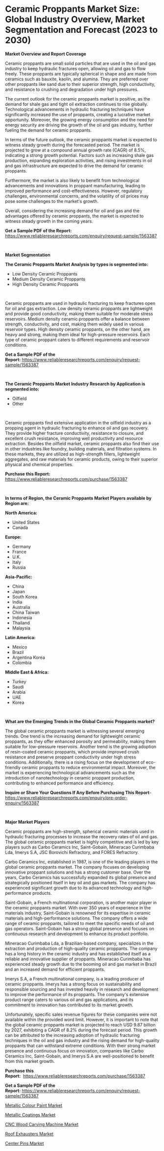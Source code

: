 <p><h1>Ceramic Proppants Market Size: Global Industry Overview, Market Segmentation and Forecast (2023 to 2030)</h1></p><p><strong>Market Overview and Report Coverage</strong></p>
<p><p>Ceramic proppants are small solid particles that are used in the oil and gas industry to keep hydraulic fractures open, allowing oil and gas to flow freely. These proppants are typically spherical in shape and are made from ceramics such as bauxite, kaolin, and alumina. They are preferred over other proppants like sand due to their superior strength, high conductivity, and resistance to crushing and degradation under high pressures.</p><p>The current outlook for the ceramic proppants market is positive, as the demand for shale gas and tight oil extraction continues to rise globally. Technological advancements in hydraulic fracturing techniques have significantly increased the use of proppants, creating a lucrative market opportunity. Moreover, the growing energy consumption and the need for energy security are driving the growth of the oil and gas industry, further fueling the demand for ceramic proppants.</p><p>In terms of the future outlook, the ceramic proppants market is expected to witness steady growth during the forecasted period. The market is projected to grow at a compound annual growth rate (CAGR) of 8.5%, indicating a strong growth potential. Factors such as increasing shale gas production, expanding exploration activities, and rising investments in oil and gas infrastructure are expected to drive the demand for ceramic proppants.</p><p>Furthermore, the market is also likely to benefit from technological advancements and innovations in proppant manufacturing, leading to improved performance and cost-effectiveness. However, regulatory challenges, environmental concerns, and the volatility of oil prices may pose some challenges to the market's growth.</p><p>Overall, considering the increasing demand for oil and gas and the advantages offered by ceramic proppants, the market is expected to witness steady growth in the coming years.</p></p>
<p><strong>Get a Sample PDF of the Report:</strong> <a href="https://www.reliableresearchreports.com/enquiry/request-sample/1563387">https://www.reliableresearchreports.com/enquiry/request-sample/1563387</a></p>
<p>&nbsp;</p>
<p><strong>Market Segmentation</strong></p>
<p><strong>The Ceramic Proppants Market Analysis by types is segmented into:</strong></p>
<p><ul><li>Low Density Ceramic Proppants</li><li>Medium Density Ceramic Proppants</li><li>High Density Ceramic Proppants</li></ul></p>
<p>&nbsp;</p>
<p><p>Ceramic proppants are used in hydraulic fracturing to keep fractures open for oil and gas extraction. Low density ceramic proppants are lightweight and provide good conductivity, making them suitable for moderate stress reservoirs. Medium density ceramic proppants offer a balance between strength, conductivity, and cost, making them widely used in various reservoir types. High density ceramic proppants, on the other hand, are heavy and strong, making them ideal for high-pressure reservoirs. Each type of ceramic proppant caters to different requirements and reservoir conditions.</p></p>
<p><strong>Get a Sample PDF of the Report:</strong>&nbsp;<a href="https://www.reliableresearchreports.com/enquiry/request-sample/1563387">https://www.reliableresearchreports.com/enquiry/request-sample/1563387</a></p>
<p>&nbsp;</p>
<p><strong>The Ceramic Proppants Market Industry Research by Application is segmented into:</strong></p>
<p><ul><li>Oilfield</li><li>Other</li></ul></p>
<p>&nbsp;</p>
<p><p>Ceramic proppants find extensive application in the oilfield industry as a propping agent in hydraulic fracturing to enhance oil and gas recovery. They provide higher fracture conductivity, resistance to closure, and excellent crush resistance, improving well productivity and resource extraction. Besides the oilfield market, ceramic proppants also find their use in other industries like foundry, building materials, and filtration systems. In these markets, they are utilized as high-strength fillers, lightweight aggregates, and raw materials for ceramic products, owing to their superior physical and chemical properties.</p></p>
<p><strong>Purchase this Report:</strong>&nbsp; <a href="https://www.reliableresearchreports.com/purchase/1563387">https://www.reliableresearchreports.com/purchase/1563387</a></p>
<p>&nbsp;</p>
<p><strong>In terms of Region, the Ceramic Proppants Market Players available by Region are:</strong></p>
<p>
    <p> <strong> North America: </strong>
        <ul>
            <li>United States</li>
            <li>Canada</li>
        </ul>
        </p> 
    <p> <strong> Europe: </strong>
        <ul>
            <li>Germany</li>
            <li>France</li>
            <li>U.K.</li>
            <li>Italy</li>
            <li>Russia</li>
        </ul>
        </p> 
    <p> <strong> Asia-Pacific: </strong>
        <ul>
            <li>China</li>
            <li>Japan</li>
            <li>South Korea</li>
            <li>India</li>
            <li>Australia</li>
            <li>China Taiwan</li>
            <li>Indonesia</li>
            <li>Thailand</li>
            <li>Malaysia</li>
        </ul>
        </p> 
    <p> <strong> Latin America: </strong>
        <ul>
            <li>Mexico</li>
            <li>Brazil</li>
            <li>Argentina Korea</li>
            <li>Colombia</li>
        </ul>
        </p> 
    <p> <strong> Middle East & Africa: </strong>
        <ul>
            <li>Turkey</li>
            <li>Saudi</li>
            <li>Arabia</li>
            <li>UAE</li>
            <li>Korea</li>
        </ul>
    </p>
    </p>
<p>&nbsp;</p>
<p><strong>What are the Emerging Trends in the Global Ceramic Proppants market?</strong></p>
<p><p>The global ceramic proppants market is witnessing several emerging trends. One trend is the increasing demand for lightweight ceramic proppants, as they offer enhanced porosity and permeability, making them suitable for low-pressure reservoirs. Another trend is the growing adoption of resin-coated ceramic proppants, which provide improved crush resistance and preserve proppant conductivity under high stress conditions. Additionally, there is a rising focus on the development of eco-friendly ceramic proppants to reduce environmental impact. Moreover, the market is experiencing technological advancements such as the introduction of nanotechnology in ceramic proppant production, contributing to enhanced performance and efficiency.</p></p>
<p><strong>Inquire or Share Your Questions If Any Before Purchasing This Report</strong>- <a href="https://www.reliableresearchreports.com/enquiry/pre-order-enquiry/1563387">https://www.reliableresearchreports.com/enquiry/pre-order-enquiry/1563387</a></p>
<p>&nbsp;</p>
<p><strong>Major Market Players</strong></p>
<p><p>Ceramic proppants are high-strength, spherical ceramic materials used in hydraulic fracturing processes to increase the recovery rates of oil and gas. The global ceramic proppants market is highly competitive and is led by key players such as Carbo Ceramics Inc, Saint-Gobain, Mineracao Curimbaba Lda, Imerys S.A, JSC Borovichi Refractory, and FORES Refractory.</p><p>Carbo Ceramics Inc, established in 1987, is one of the leading players in the global ceramic proppants market. The company focuses on developing innovative proppant solutions and has a strong customer base. Over the years, Carbo Ceramics has successfully expanded its global presence and strategically positioned itself in key oil and gas markets. The company has experienced significant growth due to its advanced technology and high-performance products.</p><p>Saint-Gobain, a French multinational corporation, is another major player in the ceramic proppants market. With over 350 years of experience in the materials industry, Saint-Gobain is renowned for its expertise in ceramic materials and high-performance solutions. The company offers a wide range of ceramic proppants, tailored to meet the specific needs of oil and gas operators. Saint-Gobain has a strong global presence and focuses on continuous research and development to enhance its product portfolio.</p><p>Mineracao Curimbaba Lda, a Brazilian-based company, specializes in the extraction and production of high-quality ceramic proppants. The company has a long history in the ceramic industry and has established itself as a reliable and innovative supplier of proppants. Mineracao Curimbaba has experienced steady growth due to the booming oil and gas market in Brazil and an increased demand for efficient proppants.</p><p>Imerys S.A, a French multinational company, is a leading producer of ceramic proppants. Imerys has a strong focus on sustainability and responsible sourcing and has invested heavily in research and development to improve the performance of its proppants. The company's extensive product range caters to various oil and gas applications, and its commitment to innovation has contributed to its market growth.</p><p>Unfortunately, specific sales revenue figures for these companies were not available within the provided word limit. However, it is important to note that the global ceramic proppants market is projected to reach USD 9.87 billion by 2027, exhibiting a CAGR of 8.2% during the forecast period. This growth can be attributed to the increasing adoption of hydraulic fracturing techniques in the oil and gas industry and the rising demand for high-quality proppants that can withstand extreme conditions. With their strong market presence and continuous focus on innovation, companies like Carbo Ceramics Inc, Saint-Gobain, and Imerys S.A are well-positioned to benefit from this market growth.</p></p>
<p><strong>Purchase this Report:</strong>&nbsp;&nbsp;<a href="https://www.reliableresearchreports.com/purchase/1563387">https://www.reliableresearchreports.com/purchase/1563387</a></p>
<p></p>
<p><strong>Get a Sample PDF of the Report:</strong>&nbsp;<a href="https://www.reliableresearchreports.com/enquiry/request-sample/1563387">https://www.reliableresearchreports.com/enquiry/request-sample/1563387</a></p>
<p><p><a href="https://github.com/gaydyna/Market-Research-Report-List-1/blob/main/metallic-colour-paint-market.md">Metallic Colour Paint Market</a></p><p><a href="https://github.com/amonskiyk/Market-Research-Report-List-1/blob/main/metallic-coatings-market.md">Metallic Coatings Market</a></p><p><a href="https://medium.com/@hunterwyman1984/cnc-wood-carving-machine-market-size-reveals-the-best-marketing-channels-in-global-industry-0cdcf402a454">CNC Wood Carving Machine Market</a></p><p><a href="https://medium.com/@grayceyundt1913/decoding-roof-exhausters-market-metrics-market-share-trends-and-growth-patterns-f08ebc295583">Roof Exhausters Market</a></p><p><a href="https://medium.com/@jalenmurphy48/center-pins-market-size-reveals-the-best-marketing-channels-in-global-industry-bde1f1f82ad9">Center Pins Market</a></p></p>
